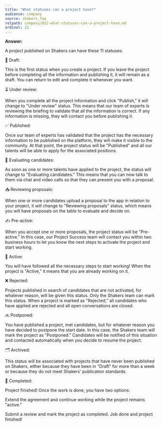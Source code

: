 ```yaml
---
title: "What statuses can a project have?"
audience: company
source: shakers_faq
relpath: company/022-what-statuses-can-a-project-have.md
ordinal: 22
---
```


**Answer:**

A project published on Shakers can have these 11 statuses:

📝 Draft: 

This is the first status when you create a project. If you leave the project before completing all the information and publishing it, it will remain as a draft. You can return to edit and complete it whenever you want.

⏳ Under review:

When you complete all the project information and click "Publish," it will change to "Under review" status. This means that our team of experts is reviewing the briefing to validate that all the information is correct. If any information is missing, they will contact you before publishing it.

✅ Published:

Once our team of experts has validated that the project has the necessary information to be published on the platform, they will make it visible to the community. At that point, the project status will be "Published" and all our talents will be able to apply for the associated positions.

💬 Evaluating candidates:

As soon as one or more talents have applied to the project, the status will change to "Evaluating candidates." This means that you can now talk to them via chat and video calls so that they can present you with a proposal.

📥 Reviewing proposals:

When one or more candidates upload a proposal to the app in relation to your project, it will change to "Reviewing proposals" status, which means you will have proposals on the table to evaluate and decide on.

✍️ Pre-active:

When you accept one or more proposals, the project status will be "Pre-active." In this case, our Project Success team will contact you within two business hours to let you know the next steps to activate the project and start working.

🚀 Active:

You will have followed all the necessary steps to start working! When the project is "Active," it means that you are already working on it.

❌ Rejected:

Projects published in search of candidates that are not activated, for whatever reason, will be given this status. Only the Shakers team can mark this status. When a project is marked as "Rejected," all candidates who have applied are rejected and all open conversations are closed.

🔜 Postponed:

You have published a project, met candidates, but for whatever reason you have decided to postpone the start date. In this case, the Shakers team will mark the project as "Postponed." Candidates will be notified of this situation and contacted automatically when you decide to resume the project. 

🗂 Archived:

This status will be associated with projects that have never been published on Shakers, either because they have been in "Draft" for more than a week or because they do not meet Shakers' publication standards.

🏁 Completed:

Project finished! Once the work is done, you have two options:

Extend the agreement and continue working while the project remains "active."

Submit a review and mark the project as completed. Job done and project finished!

